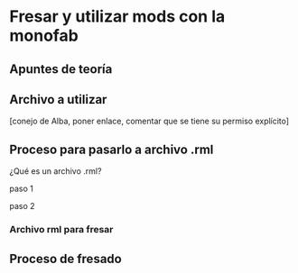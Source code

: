 # Fresar y utilizar mods con la monofab

## Apuntes de teoría

## Archivo a utilizar

[conejo de Alba, poner enlace, comentar que se tiene su permiso explícito]


## Proceso para pasarlo a archivo .rml

¿Qué es un archivo .rml?

paso 1

paso 2



### Archivo rml para fresar

## Proceso de fresado

